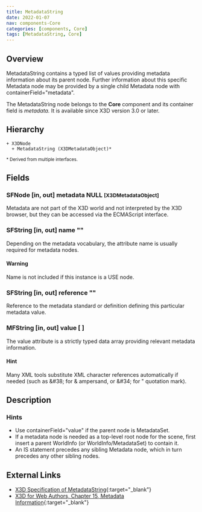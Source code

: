 ```yaml
---
title: MetadataString
date: 2022-01-07
nav: components-Core
categories: [components, Core]
tags: [MetadataString, Core]
---
```

<style>
.post h3 {
  word-spacing: 0.2em;
}
</style>

## Overview

MetadataString contains a typed list of values providing metadata information about its parent node. Further information about this specific Metadata node may be provided by a single child Metadata node with containerField="metadata".

The MetadataString node belongs to the **Core** component and its container field is *metadata.* It is available since X3D version 3.0 or later.

## Hierarchy

```
+ X3DNode
  + MetadataString (X3DMetadataObject)*
```

<small>\* Derived from multiple interfaces.</small>

## Fields

### SFNode [in, out] **metadata** NULL <small>[X3DMetadataObject]</small>

Metadata are not part of the X3D world and not interpreted by the X3D browser, but they can be accessed via the ECMAScript interface.

### SFString [in, out] **name** ""

Depending on the metadata vocabulary, the attribute name is usually required for metadata nodes.

#### Warning

Name is not included if this instance is a USE node.

### SFString [in, out] **reference** ""

Reference to the metadata standard or definition defining this particular metadata value.

### MFString [in, out] **value** [ ]

The value attribute is a strictly typed data array providing relevant metadata information.

#### Hint

Many XML tools substitute XML character references automatically if needed (such as &amp;#38; for &amp; ampersand, or &amp;#34; for " quotation mark).

## Description

### Hints

- Use containerField="value" if the parent node is MetadataSet.
- If a metadata node is needed as a top-level root node for the scene, first insert a parent WorldInfo (or WorldInfo/MetadataSet) to contain it.
- An IS statement precedes any sibling Metadata node, which in turn precedes any other sibling nodes.

## External Links

- [X3D Specification of MetadataString](https://www.web3d.org/documents/specifications/19775-1/V4.0/Part01/components/core.html#MetadataString){:target="_blank"}
- [X3D for Web Authors, Chapter 15, Metadata Information](https://x3dgraphics.com/examples/X3dForWebAuthors/Chapter15-Metadata/Chapter15-MetadataInformation.html){:target="_blank"}

